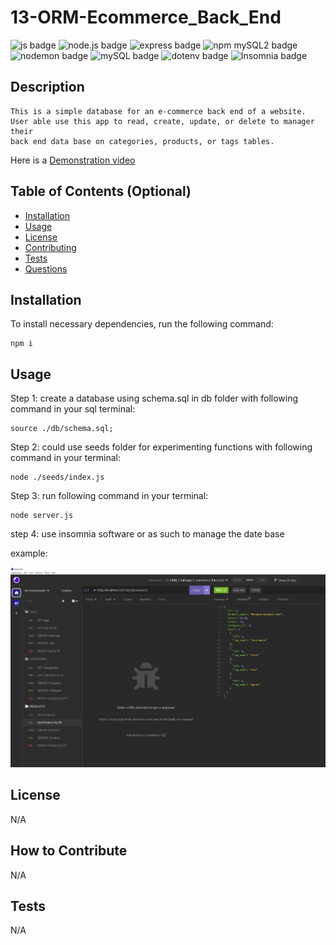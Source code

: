 # 13-ORM-Ecommerce_Back_End

![js badge](https://img.shields.io/badge/TECHOLOGY-JAVASCRIPT%20ES6-orange)
![node.js badge](https://img.shields.io/badge/TECHOLOGY-NODE.JS%20V16-success)
![express badge](https://img.shields.io/badge/TECHOLOGY-EXPRESS%20@4.18.2-success)
![npm mySQL2 badge](https://img.shields.io/badge/NPM-MYSQL2%20@2.3.3-orange)
![nodemon badge](https://img.shields.io/badge/TECHOLOGY-NODEMON%20@2.0.20-red)
![mySQL badge](https://img.shields.io/badge/TECHOLOGY-MYSQL-blue)
![dotenv badge](https://img.shields.io/badge/TECHOLOGY-DOTENV%20@8.6.0-blue)
![Insomnia badge](https://img.shields.io/badge/TECHOLOGY-INSOMNIA-blueviolet)


## Description

    This is a simple database for an e-commerce back end of a website. 
    User able use this app to read, create, update, or delete to manager their
    back end data base on categories, products, or tags tables.

Here is a [Demonstration video](https://drive.google.com/file/d/1LlmioJyJ81Lq18I0l_CtNJmViEBJCOP1/view)

## Table of Contents (Optional)

- [Installation](#installation)
- [Usage](#usage)
- [License](#license)
- [Contributing](#contributing)
- [Tests](#tests)
- [Questions](#questions)

## Installation

To install necessary dependencies, run the following command: 

    npm i  

## Usage

Step 1: create a database using schema.sql in db folder with following command in your sql terminal:

    source ./db/schema.sql;

Step 2: could use seeds folder for experimenting functions with following command in your terminal:

    node ./seeds/index.js

Step 3: run following command in your terminal:

    node server.js

step 4: use insomnia software or as such to manage the date base

example:

![example](./images/example.JPG)

## License

N/A

## How to Contribute

N/A

## Tests

N/A
